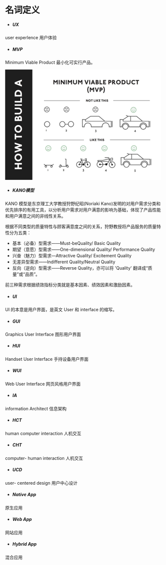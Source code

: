 # 名词定义

* ##### UX

user experlence 用户体验

* ##### MVP

Minimum Viable Product 最小化可实行产品。

![](/assets/mvp.png)

* ##### KANO模型

KANO 模型是东京理工大学教授狩野纪昭\(Noriaki Kano\)发明的对用户需求分类和优先排序的有用工具，以分析用户需求对用户满意的影响为基础，体现了产品性能和用户满意之间的非线性关系。



根据不同类型的质量特性与顾客满意度之间的关系，狩野教授将产品服务的质量特性分为五类：

* 基本（必备）型需求——Must-beQuality/ Basic Quality
* 期望（意愿）型需求——One-dimensional Quality/ Performance Quality
* 兴奋（魅力）型需求—Attractive Quality/ Excitement Quality
* 无差异型需求——Indifferent Quality/Neutral Quality
* 反向（逆向）型需求——Reverse Quality，亦可以将 'Quality' 翻译成“质量”或“品质”。

前三种需求根据绩效指标分类就是基本因素、绩效因素和激励因素。

* ##### UI

UI 的本意是用户界面，是英文 User 和 interface 的缩写。

* ##### GUI

Graphics User Interface 图形用户界面

* ##### HUI

Handset User Interface 手持设备用户界面

* ##### WUI

Web User Interface 网页风格用户界面

* ##### IA

information Architect 信息架构

* ##### HCT

human computer interaction 人机交互

* ##### CHT

computer- human interaction 人机交互

* ##### UCD

user- centered design 用户中心设计

* ##### Native App

原生应用

* ##### Web App

网站应用

* ##### Hybrid App

混合应用

